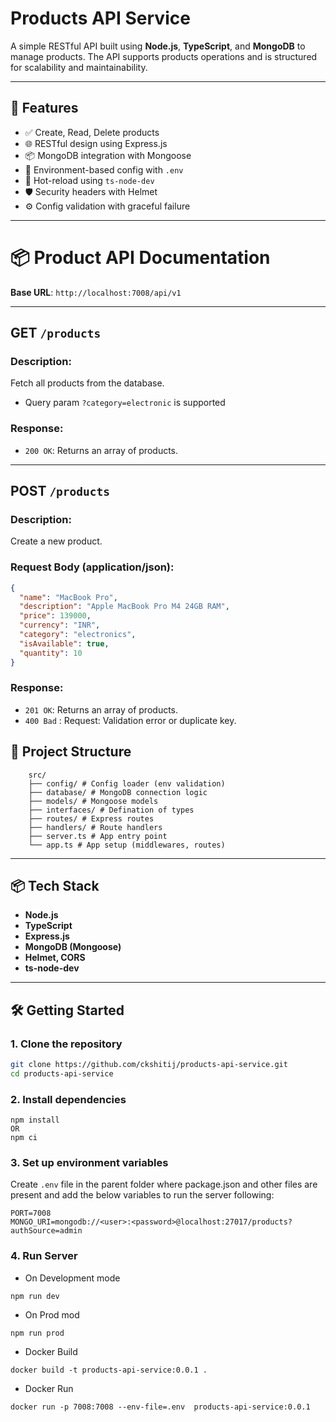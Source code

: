 # Products API Service

A simple RESTful API built using **Node.js**, **TypeScript**, and **MongoDB** to manage products. The API supports products operations and is structured for scalability and maintainability.

---

## 🚀 Features

- ✅ Create, Read, Delete products
- 🌐 RESTful design using Express.js
- 📦 MongoDB integration with Mongoose
- 🔐 Environment-based config with `.env`
- 🔄 Hot-reload using `ts-node-dev`
- 🛡️ Security headers with Helmet
- ⚙️ Config validation with graceful failure

---

# 📦 Product API Documentation

**Base URL**: `http://localhost:7008/api/v1`

---

## GET `/products`

### Description:
Fetch all products from the database.

- Query param `?category=electronic` is supported

### Response:
- `200 OK`: Returns an array of products.

---

## POST `/products`

### Description:
Create a new product.

### Request Body (application/json):

```json
{
  "name": "MacBook Pro",
  "description": "Apple MacBook Pro M4 24GB RAM",
  "price": 139000,
  "currency": "INR",
  "category": "electronics",
  "isAvailable": true,
  "quantity": 10
}
```

### Response:
- `201 OK`: Returns an array of products.
- `400 Bad` : Request: Validation error or duplicate key.


## 📁 Project Structure

```
    src/
    ├── config/ # Config loader (env validation)
    ├── database/ # MongoDB connection logic
    ├── models/ # Mongoose models
    ├── interfaces/ # Defination of types
    ├── routes/ # Express routes
    ├── handlers/ # Route handlers
    ├── server.ts # App entry point
    └── app.ts # App setup (middlewares, routes)
```


---

## 📦 Tech Stack

- **Node.js**
- **TypeScript**
- **Express.js**
- **MongoDB (Mongoose)**
- **Helmet, CORS**
- **ts-node-dev**

---

## 🛠️ Getting Started

### 1. Clone the repository

```bash
git clone https://github.com/ckshitij/products-api-service.git
cd products-api-service
```

### 2. Install dependencies

```
npm install
OR
npm ci
```

### 3. Set up environment variables

Create `.env` file in the parent folder where package.json and other files are present and add the below variables to run the server following:

```
PORT=7008
MONGO_URI=mongodb://<user>:<password>@localhost:27017/products?authSource=admin
```

### 4. Run Server

- On Development mode

```
npm run dev
```

- On Prod mod

```
npm run prod
```

- Docker Build

```
docker build -t products-api-service:0.0.1 .
```

- Docker Run

```
docker run -p 7008:7008 --env-file=.env  products-api-service:0.0.1
```
